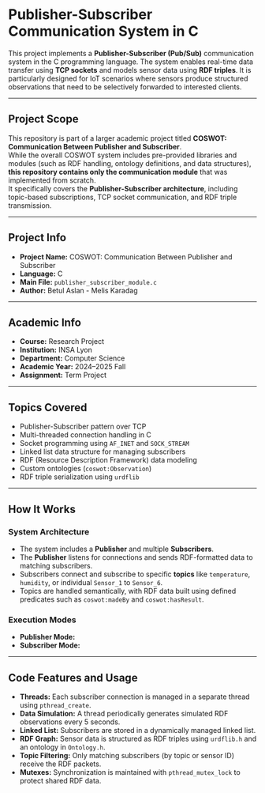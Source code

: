 # Publisher-Subscriber Communication System in C

This project implements a **Publisher-Subscriber (Pub/Sub)** communication system in the C programming language. The system enables real-time data transfer using **TCP sockets** and models sensor data using **RDF triples**. It is particularly designed for IoT scenarios where sensors produce structured observations that need to be selectively forwarded to interested clients.

---

## Project Scope

This repository is part of a larger academic project titled **COSWOT: Communication Between Publisher and Subscriber**.  
While the overall COSWOT system includes pre-provided libraries and modules (such as RDF handling, ontology definitions, and data structures), **this repository contains only the communication module** that was implemented from scratch.  
It specifically covers the **Publisher-Subscriber architecture**, including topic-based subscriptions, TCP socket communication, and RDF triple transmission.

---

## Project Info

- **Project Name:** COSWOT: Communication Between Publisher and Subscriber
- **Language:** C
- **Main File:** `publisher_subscriber_module.c`  
- **Author:** Betul Aslan - Melis Karadag

---

## Academic Info

- **Course:** Research Project  
- **Institution:** INSA Lyon  
- **Department:** Computer Science  
- **Academic Year:** 2024–2025 Fall
- **Assignment:** Term Project

---

## Topics Covered

- Publisher-Subscriber pattern over TCP  
- Multi-threaded connection handling in C  
- Socket programming using `AF_INET` and `SOCK_STREAM`  
- Linked list data structure for managing subscribers  
- RDF (Resource Description Framework) data modeling  
- Custom ontologies (`coswot:Observation`)  
- RDF triple serialization using `urdflib`  

---

## How It Works

### System Architecture

- The system includes a **Publisher** and multiple **Subscribers**.
- The **Publisher** listens for connections and sends RDF-formatted data to matching subscribers.
- Subscribers connect and subscribe to specific **topics** like `temperature`, `humidity`, or individual `Sensor_1` to `Sensor_6`.
- Topics are handled semantically, with RDF data built using defined predicates such as `coswot:madeBy` and `coswot:hasResult`.

### Execution Modes

- **Publisher Mode:**
- **Subscriber Mode:**

---

## Code Features and Usage

- **Threads:** Each subscriber connection is managed in a separate thread using `pthread_create`.  
- **Data Simulation:** A thread periodically generates simulated RDF observations every 5 seconds.  
- **Linked List:** Subscribers are stored in a dynamically managed linked list.  
- **RDF Graph:** Sensor data is structured as RDF triples using `urdflib.h` and an ontology in `Ontology.h`.  
- **Topic Filtering:** Only matching subscribers (by topic or sensor ID) receive the RDF packets.  
- **Mutexes:** Synchronization is maintained with `pthread_mutex_lock` to protect shared RDF data.
